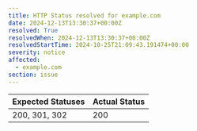 ```yaml
---
title: HTTP Status resolved for example.com
date: 2024-12-13T13:30:37+00:00Z
resolved: True
resolvedWhen: 2024-12-13T13:30:37+00:00Z
resolvedStartTime: 2024-10-25T21:09:43.191474+00:00
severity: notice
affected:
  - example.com
section: issue
---
```


| Expected Statuses | Actual Status  |
|-------------------|----------------|
| 200, 301, 302 | 200 |
